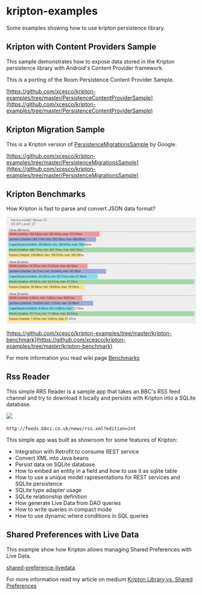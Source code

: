 # kripton-examples
Some examples showing how to use kripton persistence library.

## Kripton with Content Providers Sample
This sample demonstrates how to expose data stored in the Kripton persistence library with Android's Content Provider framework.

This is a porting of the Room Persistence Content Provider Sample.

[https://github.com/xcesco/kripton-examples/tree/master/PersistenceContentProviderSample](https://github.com/xcesco/kripton-examples/tree/master/PersistenceContentProviderSample)

## Kripton Migration Sample
This is a Kripton version of [PersistenceMigrationsSample](https://raw.githubusercontent.com/googlesamples/android-architecture-components/master/PersistenceMigrationsSample/) by Google.

[https://github.com/xcesco/kripton-examples/tree/master/PersistenceMigrationsSample](https://github.com/xcesco/kripton-examples/tree/master/PersistenceMigrationsSample)

## Kripton Benchmarks
How Kripton is fast to parse and convert JSON data format? 

<img src="https://github.com/xcesco/wikis/raw/master/kripton/Nexus10_parse_1.png" />

[https://github.com/xcesco/kripton-examples/tree/master/kripton-benchmark](https://github.com/xcesco/kripton-examples/tree/master/kripton-benchmark)

For more information you read wiki page [Benchmarks](https://github.com/xcesco/kripton/wiki/Benchmarks)

## Rss Reader
This simple RRS Reader is a sample app that takes an BBC's RSS feed channel and try to download it locally and persists with Kripton into a SQLite database.

<img src="https://github.com/xcesco/kripton-examples/blob/master/rss-reader/screenshoots/screen1.png" width="300px"/>

```
http://feeds.bbci.co.uk/news/rss.xml?edition=int
```

This simple app was built as showroom for some features of Kripton:
- Integration with Retrofit to consume REST service
- Convert XML into Java beans
- Persist data on SQLite database
- How to embed an entity in a field and how to use it as sqlite table
- How to use a unique model rapresentations for REST services and SQLite persistence
- SQLite type adapter usage
- SQLite relationship definition
- How generate Live Data from DAO queries
- How to write queries in compact mode
- How to use dynamic where conditions in SQL queries

## Shared Preferences with Live Data
This example show how Kripton allows managing Shared Preferences with Live Data.

[shared-preference-livedata](https://github.com/xcesco/kripton-examples/tree/master/shared-preference-livedata)

For more information read my article on medium [Kripton Library vs. Shared Preferences](https://medium.com/@xcesco/kripton-library-vs-shared-preferences-4365ffbf005a)
